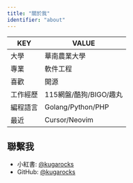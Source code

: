 ```yaml
---
title: "關於我"
identifier: "about"
---
```


| KEY | VALUE |
| --- | --- |
| 大學 | 華南農業大學 |
| 專業 | 軟件工程 |
| 喜歡 | 開源 |
| 工作經歷 | 115網盤/酷狗/BIGO/趣丸 |
| 編程語言 | Golang/Python/PHP |
| 最近 | Cursor/Neovim |

## 聯繫我

* 小紅書: [@kugarocks](https://www.xiaohongshu.com/user/profile/65683d68000000001c01b1e5)
* GitHub: [@kugarocks](https://github.com/kugarocks)
